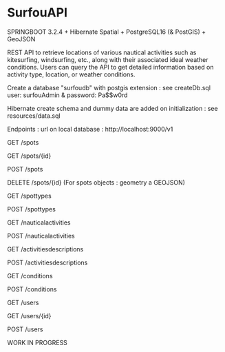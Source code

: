 # SurfouAPI

SPRINGBOOT 3.2.4 + Hibernate Spatial + PostgreSQL16 (& PostGIS) + GeoJSON

REST API to retrieve locations of various nautical activities such as kitesurfing, windsurfing, etc., along with their associated ideal weather conditions. Users can query the API to get detailed information based on activity type, location, or weather conditions.

Create a database "surfoudb" with postgis extension : see createDb.sql
user: surfouAdmin & password: Pa$$w0rd

Hibernate create schema and dummy data are added on initialization : see resources/data.sql

Endpoints :
url on local database : http://localhost:9000/v1

GET /spots  

GET /spots/{id}

POST /spots

DELETE /spots/{id}
(For spots objects : geometry a GEOJSON)

GET /spottypes

POST /spottypes

GET /nauticalactivities

POST /nauticalactivities

GET /activitiesdescriptions

POST /activitiesdescriptions

GET /conditions

POST /conditions

GET /users

GET /users/{id}

POST /users

WORK IN PROGRESS 

